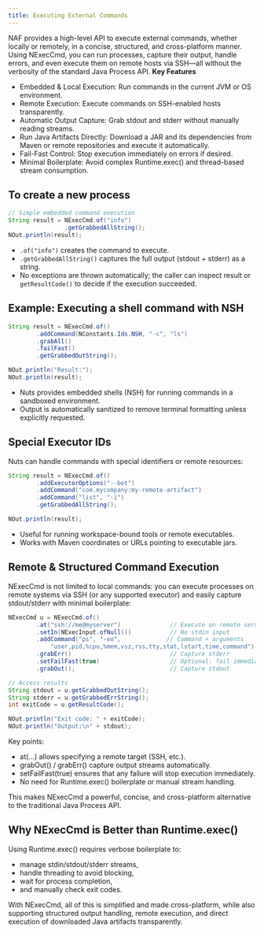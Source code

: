 ```yaml
---
title: Executing External Commands
---
```



NAF provides a high-level API to execute external commands, whether locally or remotely, in a concise, structured, and cross-platform manner. Using NExecCmd, you can run processes, capture their output, handle errors, and even execute them on remote hosts via SSH—all without the verbosity of the standard Java Process API.
**Key Features**
- Embedded & Local Execution: Run commands in the current JVM or OS environment.
- Remote Execution: Execute commands on SSH-enabled hosts transparently.
- Automatic Output Capture: Grab stdout and stderr without manually reading streams.
- Run Java Artifacts Directly: Download a JAR and its dependencies from Maven or remote repositories and execute it automatically.
- Fail-Fast Control: Stop execution immediately on errors if desired.
- Minimal Boilerplate: Avoid complex Runtime.exec() and thread-based stream consumption.


## To create a new process

```java
// Simple embedded command execution
String result = NExecCmd.of("info")
                .getGrabbedAllString();
NOut.println(result);
```

- `.of("info")` creates the command to execute.
- `.getGrabbedAllString()` captures the full output (stdout + stderr) as a string.
- No exceptions are thrown automatically; the caller can inspect result or `getResultCode()` to decide if the execution succeeded.


## Example: Executing a shell command with NSH

```java
String result = NExecCmd.of()
        .addCommand(NConstants.Ids.NSH, "-c", "ls")
        .grabAll()
        .failFast()
        .getGrabbedOutString();

NOut.println("Result:");
NOut.println(result);
```

- Nuts provides embedded shells (NSH) for running commands in a sandboxed environment.
- Output is automatically sanitized to remove terminal formatting unless explicitly requested.


## Special Executor IDs
Nuts can handle commands with special identifiers or remote resources:


```java
String result = NExecCmd.of()
        .addExecutorOptions("--bot")
        .addCommand("com.mycompany:my-remote-artifact")
        .addCommand("list", "-i")
        .getGrabbedAllString();

NOut.println(result);
```

- Useful for running workspace-bound tools or remote executables.
- Works with Maven coordinates or URLs pointing to executable jars.


## Remote & Structured Command Execution

NExecCmd is not limited to local commands: you can execute processes on remote systems via SSH (or any supported executor) and easily capture stdout/stderr with minimal boilerplate:

```java
NExecCmd u = NExecCmd.of()
        .at("ssh://me@myserver")              // Execute on remote server
        .setIn(NExecInput.ofNull())           // No stdin input
        .addCommand("ps", "-eo",             // Command + arguments
            "user,pid,%cpu,%mem,vsz,rss,tty,stat,lstart,time,command")
        .grabErr()                            // Capture stderr
        .setFailFast(true)                    // Optional: fail immediately on error
        .grabOut();                           // Capture stdout

// Access results
String stdout = u.getGrabbedOutString();
String stderr = u.getGrabbedErrString();
int exitCode = u.getResultCode();

NOut.println("Exit code: " + exitCode);
NOut.println("Output:\n" + stdout);
```

Key points:

- at(...) allows specifying a remote target (SSH, etc.).
- grabOut() / grabErr() capture output streams automatically.
- setFailFast(true) ensures that any failure will stop execution immediately.
- No need for Runtime.exec() boilerplate or manual stream handling.

This makes NExecCmd a powerful, concise, and cross-platform alternative to the traditional Java Process API.

## Why NExecCmd is Better than Runtime.exec()

Using Runtime.exec() requires verbose boilerplate to:
- manage stdin/stdout/stderr streams,
- handle threading to avoid blocking,
- wait for process completion,
- and manually check exit codes.

With NExecCmd, all of this is simplified and made cross-platform, while also supporting structured output handling, remote execution, and direct execution of downloaded Java artifacts transparently.
